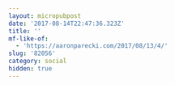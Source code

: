 ```yaml
---
layout: micropubpost
date: '2017-08-14T22:47:36.323Z'
title: ''
mf-like-of:
  - 'https://aaronparecki.com/2017/08/13/4/'
slug: '82056'
category: social
hidden: true
---
```

